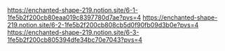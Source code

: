 https://enchanted-shape-219.notion.site/6-1-1fe5b2f200cb80eaa019c8397780d7ae?pvs=4
https://enchanted-shape-219.notion.site/6-2-1fe5b2f200cb808cb5d0f90fb09d3b0e?pvs=4
https://enchanted-shape-219.notion.site/6-3-1fe5b2f200cb805394dfe34bc70e7043?pvs=4
